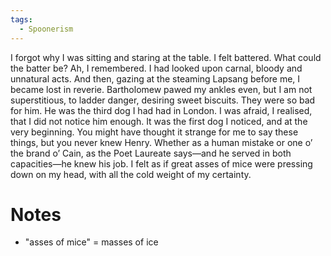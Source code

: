 ```yaml
---
tags:
  - Spoonerism
---
```

I forgot why I was sitting and staring at the table. I felt battered. What could the batter be? Ah, I remembered. I had looked upon carnal, bloody and unnatural acts. And then, gazing at the steaming Lapsang before me, I became lost in reverie. Bartholomew pawed my ankles even, but I am not superstitious, to ladder danger, desiring sweet biscuits. They were so bad for him. He was the third dog I had had in London. I was afraid, I realised, that I did not notice him enough. It was the first dog I noticed, and at the very beginning. You might have thought it strange for me to say these things, but you never knew Henry. Whether as a human mistake or one o’ the brand o’ Cain, as the Poet Laureate says—and he served in both capacities—he knew his job. I felt as if great asses of mice were pressing down on my head, with all the cold weight of my certainty.

# Notes
- "asses of mice" = masses of ice

